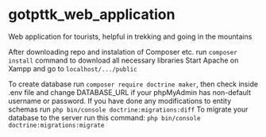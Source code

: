 # gotpttk_web_application
Web application for tourists, helpful in trekking and going in the mountains

After downloading repo and instalation of Composer etc. run ```composer install``` command to download all necessary libraries
Start Apache on Xampp and go to ```localhost/.../public```

To create database run ```composer require doctrine maker```, 
then check inside .env file and change DATABASE_URL if your phpMyAdmin has non-default username or password. 
If you have done any modifications to entity schemas run ```php bin/console doctrine:migrations:diff```
To migrate your database to the server run this command: 
```php bin/console doctrine:migrations:migrate```